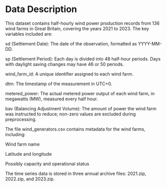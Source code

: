 # Data Description
This dataset contains half-hourly wind power production records from 136 wind farms in Great Britain, covering the years 2021 to 2023. The key variables included are:

sd (Settlement Date): The date of the observation, formatted as YYYY-MM-DD.

sp (Settlement Period): Each day is divided into 48 half-hour periods. Days with daylight saving changes may have 46 or 50 periods.

wind_farm_id: A unique identifier assigned to each wind farm.

dtm: The timestamp of the measurement in UTC+0.

metered_power: The actual metered power output of each wind farm, in megawatts (MW), measured every half hour.

bav (Balancing Adjustment Volume): The amount of power the wind farm was instructed to reduce; non-zero values are excluded during preprocessing.

The file wind_generators.csv contains metadata for the wind farms, including:

Wind farm name

Latitude and longitude

Possibly capacity and operational status

The time series data is stored in three annual archive files: 2021.zip, 2022.zip, and 2023.zip.
